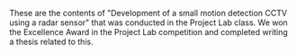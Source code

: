 These are the contents of "Development of a small motion detection CCTV using a radar sensor" that was conducted in the Project Lab class.
We won the Excellence Award in the Project Lab competition and completed writing a thesis related to this.

